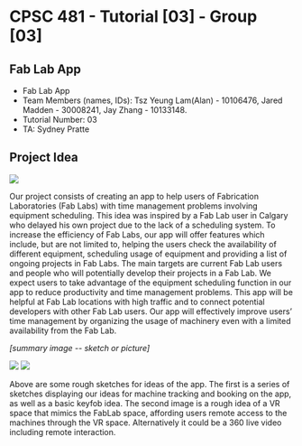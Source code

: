 # CPSC 481 - Tutorial [03] - Group [03]

## Fab Lab App

* Fab Lab App
* Team Members (names, IDs): Tsz Yeung Lam(Alan) - 10106476, Jared Madden - 30008241, Jay Zhang - 10133148.
* Tutorial Number: 03
* TA: Sydney Pratte

## Project Idea

![](https://alantylam.github.io/481-Project/Photo/IMG_0814.JPG)

Our project consists of creating an app to help users of Fabrication Laboratories (Fab Labs) with time management problems involving equipment scheduling. This idea was inspired by a Fab Lab user in Calgary who delayed his own project due to the lack of a scheduling system. To increase the efficiency of Fab Labs, our app will offer features which include, but are not limited to, helping the users check the availability of different equipment, scheduling usage of equipment and providing a list of ongoing projects in Fab Labs. The main targets are current Fab Lab users and people who will potentially develop their projects in a Fab Lab. We expect users to take advantage of the equipment scheduling function in our app to reduce productivity and time management problems. This app will be helpful at Fab Lab locations with high traffic and to connect potential developers with other Fab Lab users. Our app will effectively improve users’ time management by organizing the usage of machinery even with a limited availability from the Fab Lab.

_[summary image -- sketch or picture]_

![](https://alantylam.github.io/481-Project/Photo/IMG_20170524_125235.jpg)
![](https://alantylam.github.io/481-Project/Photo/IMG_20170524_125349.jpg)

Above are some rough sketches for ideas of the app.  The first is a series of sketches displaying our ideas for machine tracking and booking on the app, as well as a basic keyfob idea.  The second image is a rough idea of a VR space that mimics the FabLab space, affording users remote access to the machines through the VR space. Alternatively it could be a 360 live video including remote interaction.
